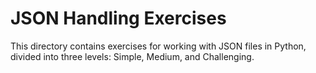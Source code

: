 # JSON Handling Exercises
This directory contains exercises for working with JSON files in Python, divided into three levels: Simple, Medium, and Challenging.
